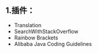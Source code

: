 ## 1.插件：

- Translation
- SearchWithStackOverflow
- Rainbow Brackets
- Alibaba Java Coding Guidelines
